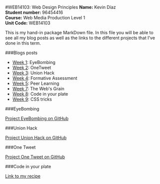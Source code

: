 #WEB14103: Web Design Principles
**Name:** Kevin Díaz  
**Student number:** 96454416  
**Course:** Web Media Production Level 1  
**Unit Code:** WEB14103  

This is my hand-in package MarkDown file. In this file you will be able to see all my blog posts as well as the links to the different projects that I've done in this term.

###Blogs posts
* [Week 1](http://fourthfloor.raveweb.net/karboleda/2016/12/05/eyebombing-web-design-principles/ ): EyeBombing
* [Week 2](http://fourthfloor.raveweb.net/karboleda/2016/12/05/34/): OneTweet
* [Week 3](http://fourthfloor.raveweb.net/karboleda/2016/12/05/union-hack-web-design-principles/): Union Hack
* [Week 4]( http://fourthfloor.raveweb.net/karboleda/2016/12/05/formative-presen…esign-principles/): Formative Assessment
* [Week 5](http://fourthfloor.raveweb.net/karboleda/2016/12/05/peer-learning-web-design-principles/): Peer Learning
* [Week 7](http://fourthfloor.raveweb.net/karboleda/2016/12/05/the-webs-grain-web-design-principles/): The Web's Grain
* [Week 8](http://fourthfloor.raveweb.net/karboleda/2016/12/05/code-in-your-plate-web-design-principles/): Code in your plate
* [Week 9](http://fourthfloor.raveweb.net/karboleda/2016/12/05/css-tricks-web-design-principles/): CSS tricks

###EyeBombing

[Project EyeBombing on GitHub](https://github.com/ImMrKDA/EyeBombingSP/blob/master/EYE%20BOMBING%20-%20SUMMATIVE%20PRESENTATION.md)

###Union Hack

[Project Union Hack on GitHub](https://github.com/ImMrKDA/UnionHackSP/blob/master/UnionHackSP.md)

###One Tweet

[Project One Tweet on GitHub](https://github.com/ImMrKDA/OneTweetSP/blob/master/OneTweetSP.md)

###Code in your plate

[Link to my recipe]()
